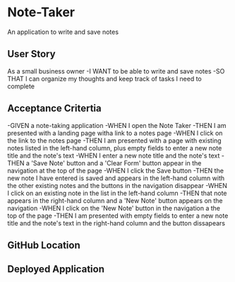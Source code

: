 # Note-Taker
An application to write and save notes

## User Story
As a small business owner 
-I WANT to be able to write and save notes
-SO THAT I can organize my thoughts and keep track of tasks I need to complete

## Acceptance Critertia
-GIVEN a note-taking application
-WHEN I open the Note Taker
-THEN I am presented with a landing page witha link to a notes page
-WHEN I click on the link to the notes page
-THEN I am presented with a page with existing notes listed in the left-hand column, plus empty fields to enter a new note title and the note's text
-WHEN I enter a new note title and the note's text
-THEN a 'Save Note' button and a 'Clear Form' button appear in the navigation at the top of the page
-WHEN I click the Save button
-THEN the new note I have entered is saved and appears in the left-hand column with the other existing notes and the buttons in the navigation disappear
-WHEN I click on an existing note in the list in the left-hand column
-THEN that note appears in the right-hand column and a 'New Note' button appears on the navigation
-WHEN I click on the 'New Note' button in the navigation a the top of the page
-THEN I am presented with empty fields to enter a new note title and the note's text in the right-hand column and the button dissapears

## GitHub Location

## Deployed Application